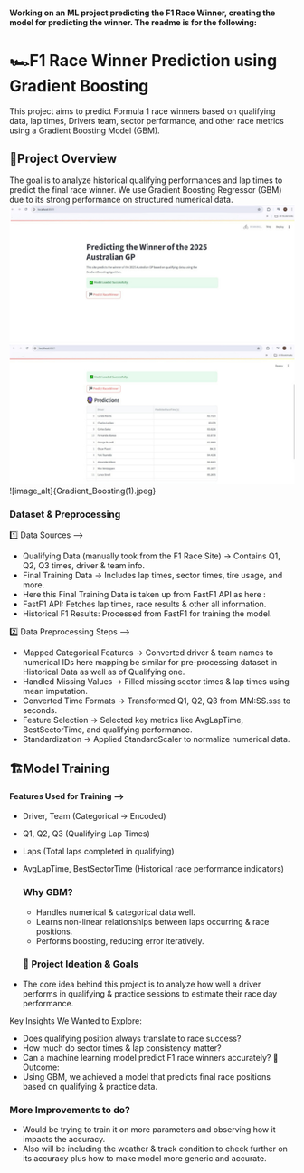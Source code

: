 #### Working on an ML project predicting the F1 Race Winner, creating the model for predicting the winner. The readme is for the following:





# 🏎️F1 Race Winner Prediction using Gradient Boosting
This project aims to predict Formula 1 race winners based on qualifying data, lap times, Drivers team, sector performance, and other race metrics using a Gradient Boosting Model (GBM).

## 🚀Project Overview
The goal is to analyze historical qualifying performances and lap times to predict the final race winner. We use Gradient Boosting Regressor (GBM) due to its strong performance on structured numerical data.
![image_alt](GradientBoosting2.png)
![image_alt](GradientBoosting1.png)
![image_alt]{Gradient_Boosting(1).jpeg}


### Dataset & Preprocessing
1️⃣ Data Sources -->
- Qualifying Data (manually took from the F1 Race Site) → Contains Q1, Q2, Q3 times, driver & team info.
- Final Training Data → Includes lap times, sector times, tire usage, and more.
- Here this Final Training Data is taken up from FastF1 API as here :
- FastF1 API: Fetches lap times, race results & other all information.
- Historical F1 Results: Processed from FastF1 for training the model. 

2️⃣ Data Preprocessing Steps -->
- Mapped Categorical Features → Converted driver & team names to numerical IDs here mapping be similar for pre-processing dataset in Historical Data as well as of Qualifying one.
- Handled Missing Values → Filled missing sector times & lap times using mean imputation.
- Converted Time Formats → Transformed Q1, Q2, Q3 from MM:SS.sss to seconds.
- Feature Selection → Selected key metrics like AvgLapTime, BestSectorTime, and qualifying performance.
- Standardization → Applied StandardScaler to normalize numerical data.

## 🏗️Model Training
#### Features Used for Training -->
- Driver, Team (Categorical → Encoded)
- Q1, Q2, Q3 (Qualifying Lap Times)
- Laps (Total laps completed in qualifying)
- AvgLapTime, BestSectorTime (Historical race performance indicators)

  ### Why GBM?
  - Handles numerical & categorical data well.
  - Learns non-linear relationships between laps occurring & race positions.
  - Performs boosting, reducing error iteratively.
 
  ### 🎯 Project Ideation & Goals
- The core idea behind this project is to analyze how well a driver performs in qualifying & practice sessions to estimate their race day performance.

Key Insights We Wanted to Explore:
- Does qualifying position always translate to race success?
- How much do sector times & lap consistency matter?
- Can a machine learning model predict F1 race winners accurately?
📌 Outcome:
- Using GBM, we achieved a model that predicts final race positions based on qualifying & practice data.

### More Improvements to do?
 - Would be trying to train it on more parameters and observing how it impacts the accuracy.
  - Also will be including the weather & track condition to check further on its accuracy plus how to make model more generic and accurate.

